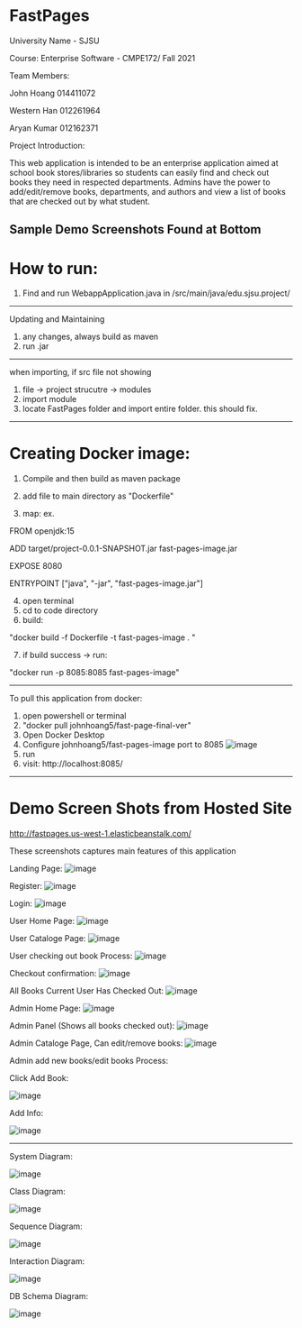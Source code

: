 # FastPages
University Name - SJSU 

Course: Enterprise Software - CMPE172/ Fall 2021

Team Members:

John Hoang  	014411072

Western Han  	012261964

Aryan Kumar 	012162371

Project Introduction:

This web application is intended to be an enterprise application aimed at school book stores/libraries so students can easily find and check out books they need in respected 
departments. Admins have the power to add/edit/remove books, departments, and authors and view a list of books that are checked out by what student.

Sample Demo Screenshots Found at Bottom
----------------------------------------




# How to run:

1. Find and run WebappApplication.java in /src/main/java/edu.sjsu.project/

---------------------

Updating and Maintaining
1. any changes, always build as maven
2. run .jar

--------------------------

when importing, if src file not showing
1. file -> project strucutre -> modules
2. import module
3. locate FastPages folder and import entire folder.
this should fix.

-------------------------
# Creating Docker image:
1. Compile and then build as maven package
2. add file to main directory as "Dockerfile"

3. map: 
ex. 

FROM openjdk:15

ADD target/project-0.0.1-SNAPSHOT.jar fast-pages-image.jar

EXPOSE 8080

ENTRYPOINT ["java", "-jar", "fast-pages-image.jar"]

4. open terminal 
5. cd to code directory
6. build:
  
"docker build -f Dockerfile -t fast-pages-image . "
  
7. if build success -> run:
  
"docker run -p 8085:8085 fast-pages-image"
  
 -------------------------------------------
  To pull this application from docker:
  
  1. open powershell or terminal
  2. "docker pull johnhoang5/fast-page-final-ver"
  3. Open Docker Desktop
  4. Configure johnhoang5/fast-pages-image port to 8085
  ![image](https://user-images.githubusercontent.com/54566354/143793366-9c01ebbf-b81a-40d2-9cb1-83038c8ea0aa.png)
  5. run
  6. visit: http://localhost:8085/

---------------------------------------------------------------------------------------------------------------
# Demo Screen Shots from Hosted Site
http://fastpages.us-west-1.elasticbeanstalk.com/

These screenshots captures main features of this application

Landing Page:
![image](https://user-images.githubusercontent.com/54566354/143793439-5e6582a0-350e-4c2f-af21-e67eb9ab529a.png)

Register:
![image](https://user-images.githubusercontent.com/54566354/143793458-2cf938e5-a27b-4a0d-94c7-ba378731b093.png)

Login:
![image](https://user-images.githubusercontent.com/54566354/143793467-1cf6aa8d-5e23-4b0c-954e-663f28ba1158.png)

User Home Page:
![image](https://user-images.githubusercontent.com/54566354/143793485-9917c099-251b-406d-80e4-880a3f8be746.png)

User Cataloge Page:
![image](https://user-images.githubusercontent.com/54566354/143793508-6ba13416-20da-4ff0-af33-ea74027aea16.png)

User checking out book Process:
![image](https://user-images.githubusercontent.com/54566354/143793526-db14b84c-7d3d-4562-b28a-b6b295d9ef94.png)

Checkout confirmation:
![image](https://user-images.githubusercontent.com/54566354/143793547-59c48e55-57c2-4b29-9314-2f8bd05d1c05.png)

All Books Current User Has Checked Out:
![image](https://user-images.githubusercontent.com/54566354/143793562-8ab32af3-1c91-4e28-a81e-4bbdd3126696.png)


Admin Home Page:
![image](https://user-images.githubusercontent.com/54566354/143793580-24635eae-349a-4de6-bbea-2a603090ce43.png)

Admin Panel (Shows all books checked out):
![image](https://user-images.githubusercontent.com/54566354/143793604-7c48bd5c-143c-4d8c-a606-af818e9f5826.png)

Admin Cataloge Page, Can edit/remove books:
![image](https://user-images.githubusercontent.com/54566354/143793623-163c843f-104a-436b-a575-97fd16a7dfbf.png)

Admin add new books/edit books Process:

Click Add Book:

![image](https://user-images.githubusercontent.com/54566354/143793645-9593bfc6-8738-48f2-a4eb-1d2b2e33a7dc.png)

Add Info:

![image](https://user-images.githubusercontent.com/54566354/143793658-2d16bb0a-7593-431a-8261-f0097faebd3d.png)



---------------------------------------------------
System Diagram:

![image](https://user-images.githubusercontent.com/54566354/143795412-ae245c22-6412-4199-af3d-9b6d7ac01367.png)

Class Diagram:

![image](https://user-images.githubusercontent.com/54566354/143795473-56d1c7d0-7572-4df0-bbf8-b6185d7d3520.png)

Sequence Diagram:

![image](https://user-images.githubusercontent.com/54566354/143795492-ed462fde-7533-4337-bba0-9cd959a50659.png)

Interaction Diagram:

![image](https://user-images.githubusercontent.com/54566354/143795499-c5622027-d01a-4bd5-83eb-3dd32d121843.png)

DB Schema Diagram:

![image](https://user-images.githubusercontent.com/54566354/143795505-e3fd9d7c-20a3-4d3c-bb56-143d43b9efc0.png)




